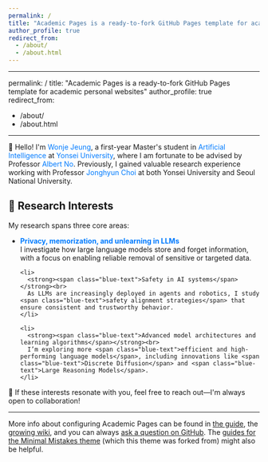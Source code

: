 ```yaml
---
permalink: /
title: "Academic Pages is a ready-to-fork GitHub Pages template for academic personal websites"
author_profile: true
redirect_from: 
  - /about/
  - /about.html
---
```

---
permalink: /
title: "Academic Pages is a ready-to-fork GitHub Pages template for academic personal websites"
author_profile: true
redirect_from:
  - /about/
  - /about.html
---

<style>
  /* 필요한 다른 CSS 스타일이 있다면 여기에 추가하세요 */

  .blue-text {
    color: #007bff; /* 원하는 파란색 Hex Code로 변경 가능 */
  }
</style>

👋 Hello! I'm <span class="blue-text">Wonje Jeung</span>, a first-year Master's student in <span class="blue-text">Artificial Intelligence</span> at <span class="blue-text">Yonsei University</span>, where I am fortunate to be advised by Professor <span class="blue-text">Albert No</span>.
Previously, I gained valuable research experience working with Professor <span class="blue-text">Jonghyun Choi</span> at both Yonsei University and Seoul National University.


<section class="research-section">
  <h2 class="section-title">🔬 Research Interests</h2>
  <p>My research spans three core areas:</p>

  <ul class="research-list">
    <li>
      <strong><span class="blue-text">Privacy, memorization, and unlearning in LLMs</span></strong><br>
      I investigate how large language models store and forget information, with a focus on enabling reliable removal of sensitive or targeted data.
    </li>

    <li>
      <strong><span class="blue-text">Safety in AI systems</span></strong><br>
      As LLMs are increasingly deployed in agents and robotics, I study <span class="blue-text">safety alignment strategies</span> that ensure consistent and trustworthy behavior.
    </li>

    <li>
      <strong><span class="blue-text">Advanced model architectures and learning algorithms</span></strong><br>
      I’m exploring more <span class="blue-text">efficient and high-performing language models</span>, including innovations like <span class="blue-text">Discrete Diffusion</span> and <span class="blue-text">Large Reasoning Models</span>.
    </li>
  </ul>

  <p>🤝 If these interests resonate with you, feel free to reach out—I'm always open to collaboration!</p>
</section>

------
More info about configuring Academic Pages can be found in [the guide](https://academicpages.github.io/markdown/), the [growing wiki](https://github.com/academicpages/academicpages.github.io/wiki), and you can always [ask a question on GitHub](https://github.com/academicpages/academicpages.github.io/discussions). The [guides for the Minimal Mistakes theme](https://mmistakes.github.io/minimal-mistakes/docs/configuration/) (which this theme was forked from) might also be helpful.

